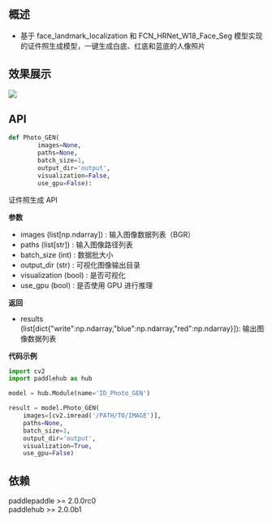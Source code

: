 ## 概述
* 基于 face_landmark_localization 和 FCN_HRNet_W18_Face_Seg 模型实现的证件照生成模型，一键生成白底、红底和蓝底的人像照片

## 效果展示
![](https://ai-studio-static-online.cdn.bcebos.com/cb82156ad0d44938896c3679534cc50e8e9c170cdd1b4ab8bf34304f69229fda)

## API
```python
def Photo_GEN(
        images=None,
        paths=None,
        batch_size=1,
        output_dir='output',
        visualization=False,
        use_gpu=False):
```
证件照生成 API

**参数**
* images (list[np.ndarray]) : 输入图像数据列表（BGR）
* paths (list[str]) : 输入图像路径列表
* batch_size (int) : 数据批大小
* output_dir (str) : 可视化图像输出目录
* visualization (bool) : 是否可视化
* use_gpu (bool) : 是否使用 GPU 进行推理

**返回**
* results (list[dict{"write":np.ndarray,"blue":np.ndarray,"red":np.ndarray}]): 输出图像数据列表

**代码示例**
```python
import cv2
import paddlehub as hub

model = hub.Module(name='ID_Photo_GEN')

result = model.Photo_GEN(
    images=[cv2.imread('/PATH/TO/IMAGE')],
    paths=None,
    batch_size=1,
    output_dir='output',
    visualization=True,
    use_gpu=False)
```

## 依赖
paddlepaddle >= 2.0.0rc0  
paddlehub >= 2.0.0b1
